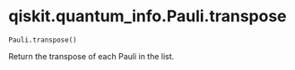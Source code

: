# qiskit.quantum\_info.Pauli.transpose

`Pauli.transpose()`

Return the transpose of each Pauli in the list.

